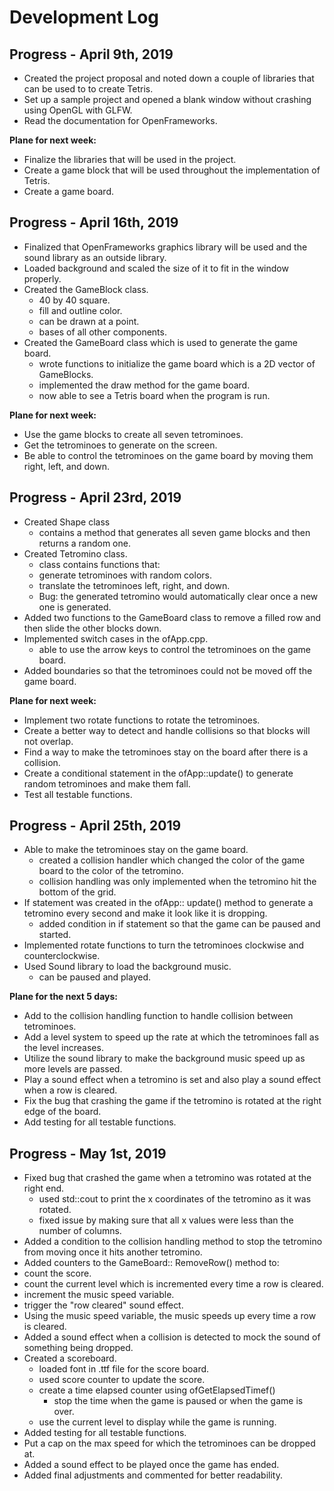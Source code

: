 # Development Log

## Progress - April 9th, 2019
- Created the project proposal and noted down a couple of libraries that can be used to to create Tetris.
- Set up a sample project and opened a blank window without crashing using OpenGL with GLFW.
- Read the documentation for OpenFrameworks.  

**Plane for next week:**
- Finalize the libraries that will be used in the project.
- Create a game block that will be used throughout the implementation of Tetris.
- Create a game board.

## Progress - April 16th, 2019
- Finalized that OpenFrameworks graphics library will be used and the sound library as an outside library.
- Loaded background and scaled the size of it to fit in the window properly.
- Created the GameBlock class.
  - 40 by 40 square.
  - fill and outline color.
  - can be drawn at a point.
  - bases of all other components.
- Created the GameBoard class which is used to generate the game board.
  - wrote functions to initialize the game board which is a 2D vector of GameBlocks. 
  - implemented the draw method for the game board.
  - now able to see a Tetris board when the program is run.

**Plane for next week:**
- Use the game blocks to create all seven tetrominoes.
- Get the tetrominoes to generate on the screen.
- Be able to control the tetrominoes on the game board by moving them right, left, and down. 

## Progress - April 23rd, 2019
- Created Shape class
  - contains a method that generates all seven game blocks and then returns a random one.
- Created Tetromino class.
   - class contains functions that:
   - generate tetrominoes with random colors.
   - translate the tetrominoes left, right, and down.
   - Bug: the generated tetromino would automatically clear once a new one is generated.
- Added two functions to the GameBoard class to remove a filled row and then slide the other blocks down.
- Implemented switch cases in the ofApp.cpp.
  - able to use the arrow keys to control the tetrominoes on the game board. 
- Added boundaries so that the tetrominoes could not be moved off the game board.

**Plane for next week:**
- Implement two rotate functions to rotate the tetrominoes.
- Create a better way to detect and handle collisions so that blocks will not overlap.
- Find a way to make the tetrominoes stay on the board after there is a collision.
- Create a conditional statement in the ofApp::update() to generate random tetrominoes and make them fall.
- Test all testable functions.
 
 
 ## Progress - April 25th, 2019
 - Able to make the tetrominoes stay on the game board.
   - created a collision handler which changed the color of the game board to the color of the tetromino. 
   - collision handling was only implemented when the tetromino hit the bottom of the grid. 
 - If statement was created in the ofApp:: update() method to generate a tetromino every second and make it look like it is dropping.
   - added condition in if statement so that the game can be paused and started. 
 - Implemented rotate functions to turn the tetrominoes clockwise and counterclockwise.
 - Used Sound library to load the background music.
   - can be paused and played. 
 
**Plane for the next 5 days:**
- Add to the collision handling function to handle collision between tetrominoes.
- Add a level system to speed up the rate at which the tetrominoes fall as the level increases.
- Utilize the sound library to make the background music speed up as more levels are passed.
- Play a sound effect when a tetromino is set and also play a sound effect when a row is cleared. 
- Fix the bug that crashing the game if the tetromino is rotated at the right edge of the board.
- Add testing for all testable functions. 

 ## Progress - May 1st, 2019
- Fixed bug that crashed the game when a tetromino was rotated at the right end.
  - used std::cout to print the x coordinates of the tetromino as it was rotated.
  - fixed issue by making sure that all x values were less than the number of columns. 
- Added a condition to the collision handling method to stop the tetromino from moving once it hits another tetromino. 
- Added counters to the GameBoard:: RemoveRow() method to:
 - count the score.
 - count the current level which is incremented every time a row is cleared. 
 - increment the music speed variable.
 - trigger the "row cleared" sound effect.
- Using the music speed variable, the music speeds up every time a row is cleared.
- Added a sound effect when a collision is detected to mock the sound of something being dropped. 
- Created a scoreboard.
  - loaded font in .ttf file for the score board. 
  - used score counter to update the score.
  - create a time elapsed counter using ofGetElapsedTimef() 
    - stop the time when the game is paused or when the game is over.
  - use the current level to display while the game is running.
- Added testing for all testable functions.
- Put a cap on the max speed for which the tetrominoes can be dropped at. 
- Added a sound effect to be played once the game has ended. 
- Added final adjustments and commented for better readability.
 
